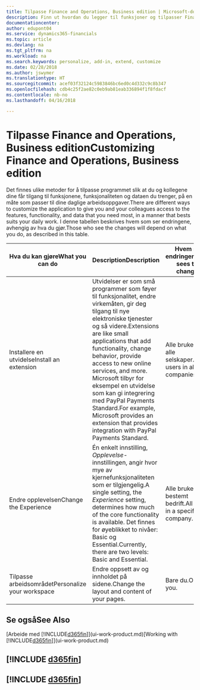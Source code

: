 ```yaml
---
title: Tilpasse Finance and Operations, Business edition | Microsoft-dokumentasjon
description: Finn ut hvordan du legger til funksjoner og tilpasser Finance and Operations, Business edition.
documentationcenter: 
author: edupont04
ms.service: dynamics365-financials
ms.topic: article
ms.devlang: na
ms.tgt_pltfrm: na
ms.workload: na
ms.search.keywords: personalize, add-in, extend, customize
ms.date: 02/28/2018
ms.author: jswymer
ms.translationtype: HT
ms.sourcegitcommit: acef03f32124c5983846bc6ed0c4d332c9c8b347
ms.openlocfilehash: cdb4c25f2ae82c0eb9ab81eab336894f1f8fdacf
ms.contentlocale: nb-no
ms.lasthandoff: 04/16/2018

---
```

# <a name="customizing-finance-and-operations-business-edition"></a><span data-ttu-id="0afea-103">Tilpasse Finance and Operations, Business edition</span><span class="sxs-lookup"><span data-stu-id="0afea-103">Customizing Finance and Operations, Business edition</span></span>
<!--NAV # Customizing Dynamics NAV -->
<span data-ttu-id="0afea-104">Det finnes ulike metoder for å tilpasse programmet slik at du og kollegene dine får tilgang til funksjonene, funksjonaliteten og dataen du trenger, på en måte som passer til dine daglige arbeidsoppgaver.</span><span class="sxs-lookup"><span data-stu-id="0afea-104">There are different ways to customize the application to give you and your colleagues access to the features, functionality, and data that you need most, in a manner that bests suits your daily work.</span></span> <span data-ttu-id="0afea-105">I denne tabellen beskrives hvem som ser endringene, avhengig av hva du gjør.</span><span class="sxs-lookup"><span data-stu-id="0afea-105">Those who see the changes will depend on what you do, as described in this table.</span></span>


|      <span data-ttu-id="0afea-106">Hva du kan gjøre</span><span class="sxs-lookup"><span data-stu-id="0afea-106">What you can do</span></span>       |                                                                                                              <span data-ttu-id="0afea-107">Description</span><span class="sxs-lookup"><span data-stu-id="0afea-107">Description</span></span>                                                                                                               |       <span data-ttu-id="0afea-108">Hvem ser endringene</span><span class="sxs-lookup"><span data-stu-id="0afea-108">Who sees the changes</span></span>       |                                       <span data-ttu-id="0afea-109">Mer informasjon</span><span class="sxs-lookup"><span data-stu-id="0afea-109">More information</span></span>                                       |
|----------------------------|----------------------------------------------------------------------------------------------------------------------------------------------------------------------------------------------------------------------------------------|----------------------------------|----------------------------------------------------------------------------------------------|
|    <span data-ttu-id="0afea-110">Installere en utvidelse</span><span class="sxs-lookup"><span data-stu-id="0afea-110">Install an extension</span></span>    | <span data-ttu-id="0afea-111">Utvidelser er som små programmer som føyer til funksjonalitet, endre virkemåten, gir deg tilgang til nye elektroniske tjenester og så videre.</span><span class="sxs-lookup"><span data-stu-id="0afea-111">Extensions are like small applications that add functionality, change behavior, provide access to new online services, and more.</span></span> <span data-ttu-id="0afea-112">Microsoft tilbyr for eksempel en utvidelse som kan gi integrering med PayPal Payments Standard.</span><span class="sxs-lookup"><span data-stu-id="0afea-112">For example, Microsoft provides an extension that provides integration with PayPal Payments Standard.</span></span> |   <span data-ttu-id="0afea-113">Alle brukere i alle selskaper.</span><span class="sxs-lookup"><span data-stu-id="0afea-113">All users in all companies.</span></span>    |                       [<span data-ttu-id="0afea-114">Tilpasse ved hjelp av utvidelser</span><span class="sxs-lookup"><span data-stu-id="0afea-114">Customizing Using Extensions</span></span>](ui-extensions.md)                       |
|   <span data-ttu-id="0afea-115">Endre opplevelsen</span><span class="sxs-lookup"><span data-stu-id="0afea-115">Change the Experience</span></span>    |                                     <span data-ttu-id="0afea-116">Én enkelt innstilling, *Opplevelse*-innstillingen, angir hvor mye av kjernefunksjonaliteten som er tilgjengelig.</span><span class="sxs-lookup"><span data-stu-id="0afea-116">A single setting, the *Experience* setting, determines how much of the core functionality is available.</span></span> <span data-ttu-id="0afea-117">Det finnes for øyeblikket to nivåer: Basic og Essential.</span><span class="sxs-lookup"><span data-stu-id="0afea-117">Currently, there are two levels: Basic and Essential.</span></span>                                      | <span data-ttu-id="0afea-118">Alle brukere i en bestemt bedrift.</span><span class="sxs-lookup"><span data-stu-id="0afea-118">All users in a specific company.</span></span> | <span data-ttu-id="0afea-119">[Tilpasse [!INCLUDE[d365fin](includes/d365fin_md.md)]-opplevelsen](ui-experiences.md)</span><span class="sxs-lookup"><span data-stu-id="0afea-119">[Customizing Your [!INCLUDE[d365fin](includes/d365fin_md.md)] Experience](ui-experiences.md)</span></span> |
| <span data-ttu-id="0afea-120">Tilpasse arbeidsområdet</span><span class="sxs-lookup"><span data-stu-id="0afea-120">Personalize your workspace</span></span> |                                                                                              <span data-ttu-id="0afea-121">Endre oppsett av og innholdet på sidene.</span><span class="sxs-lookup"><span data-stu-id="0afea-121">Change the layout and content of your pages.</span></span>                                                                                              |            <span data-ttu-id="0afea-122">Bare du.</span><span class="sxs-lookup"><span data-stu-id="0afea-122">Only you.</span></span>             |                  [<span data-ttu-id="0afea-123">Tilpasse arbeidsområdet</span><span class="sxs-lookup"><span data-stu-id="0afea-123">Personalizing Your Workspace</span></span>](ui-personalization-user.md)                  |

## <a name="see-also"></a><span data-ttu-id="0afea-124">Se også</span><span class="sxs-lookup"><span data-stu-id="0afea-124">See Also</span></span>
<span data-ttu-id="0afea-125">[Arbeide med [!INCLUDE[d365fin](includes/d365fin_md.md)]](ui-work-product.md)</span><span class="sxs-lookup"><span data-stu-id="0afea-125">[Working with [!INCLUDE[d365fin](includes/d365fin_md.md)]](ui-work-product.md)</span></span>  

## [!INCLUDE [d365fin](includes/free_trial_md.md)]  
## [!INCLUDE [d365fin](includes/training_link_md.md)]

